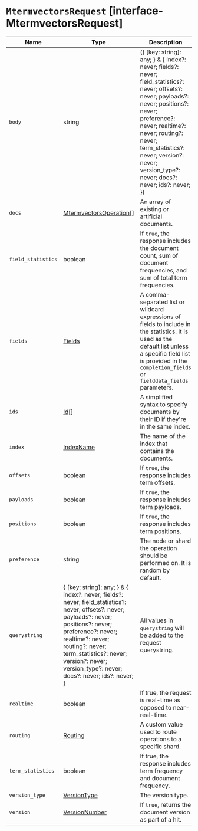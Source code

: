 # `MtermvectorsRequest` [interface-MtermvectorsRequest]

| Name | Type | Description |
| - | - | - |
| `body` | string | ({ [key: string]: any; } & { index?: never; fields?: never; field_statistics?: never; offsets?: never; payloads?: never; positions?: never; preference?: never; realtime?: never; routing?: never; term_statistics?: never; version?: never; version_type?: never; docs?: never; ids?: never; }) | All values in `body` will be added to the request body. |
| `docs` | [MtermvectorsOperation](./MtermvectorsOperation.md)[] | An array of existing or artificial documents. |
| `field_statistics` | boolean | If `true`, the response includes the document count, sum of document frequencies, and sum of total term frequencies. |
| `fields` | [Fields](./Fields.md) | A comma-separated list or wildcard expressions of fields to include in the statistics. It is used as the default list unless a specific field list is provided in the `completion_fields` or `fielddata_fields` parameters. |
| `ids` | [Id](./Id.md)[] | A simplified syntax to specify documents by their ID if they're in the same index. |
| `index` | [IndexName](./IndexName.md) | The name of the index that contains the documents. |
| `offsets` | boolean | If `true`, the response includes term offsets. |
| `payloads` | boolean | If `true`, the response includes term payloads. |
| `positions` | boolean | If `true`, the response includes term positions. |
| `preference` | string | The node or shard the operation should be performed on. It is random by default. |
| `querystring` | { [key: string]: any; } & { index?: never; fields?: never; field_statistics?: never; offsets?: never; payloads?: never; positions?: never; preference?: never; realtime?: never; routing?: never; term_statistics?: never; version?: never; version_type?: never; docs?: never; ids?: never; } | All values in `querystring` will be added to the request querystring. |
| `realtime` | boolean | If true, the request is real-time as opposed to near-real-time. |
| `routing` | [Routing](./Routing.md) | A custom value used to route operations to a specific shard. |
| `term_statistics` | boolean | If true, the response includes term frequency and document frequency. |
| `version_type` | [VersionType](./VersionType.md) | The version type. |
| `version` | [VersionNumber](./VersionNumber.md) | If `true`, returns the document version as part of a hit. |

